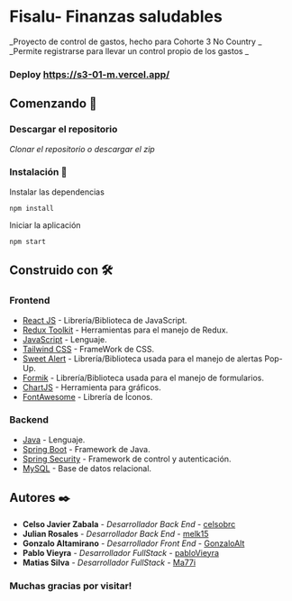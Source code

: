 # Fisalu- Finanzas saludables

_Proyecto de control de gastos, hecho para Cohorte 3 No Country _
_Permite registrarse para llevar un control propio de los gastos _

### Deploy https://s3-01-m.vercel.app/


## Comenzando 🚀

### Descargar el repositorio

_Clonar el repositorio o descargar el zip_

### Instalación 🔧

Instalar las dependencias

```
npm install
```

Iniciar la aplicación

```
npm start
```

## Construido con 🛠️

### Frontend
- [React JS](https://es.reactjs.org/) - Librería/Biblioteca de JavaScript.
- [Redux Toolkit](https://redux-toolkit.js.org/) - Herramientas para el manejo de Redux.
- [JavaScript](https://developer.mozilla.org/es/docs/Web/JavaScript) - Lenguaje.
- [Tailwind CSS](https://tailwindcss.com/) - FrameWork de CSS.
- [Sweet Alert](https://sweetalert2.github.io/) - Librería/Biblioteca usada para el manejo de alertas Pop-Up.
- [Formik](https://formik.org/) - Librería/Biblioteca usada para el manejo de formularios.
- [ChartJS](https://www.chartjs.org/) - Herramienta para gráficos.
- [FontAwesome](https://fontawesome.com/) - Librería de Íconos.

### Backend
- [Java](https://www.java.com/es/) - Lenguaje.
- [Spring Boot](https://spring.io/) - Framework de Java.
- [Spring Security](https://spring.io/projects/spring-security) - Framework de control y autenticación.
- [MySQL](https://www.mysql.com/) - Base de datos relacional.


## Autores ✒️

- **Celso Javier Zabala** - _Desarrollador Back End_ - [celsobrc](https://github.com/celsobrc)
- **Julian Rosales** - _Desarrollador Back End_ - [melk15](https://github.com/melk15)
- **Gonzalo Altamirano** - _Desarrollador Front End_ - [GonzaloAlt](https://github.com/GonzaloAlt/)
- **Pablo Vieyra** - _Desarrollador FullStack_ - [pabloVieyra](https://github.com/pabloVieyra)
- **Matias Silva** - _Desarrollador FullStack_ - [Ma77i](https://github.com/Ma77i)

### Muchas gracias por visitar!

```

```
